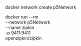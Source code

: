 
docker network create p5Network

docker run --rm \
    --network p5Network \
    --name zipkin \
    -p 9411:9411 \
    openzipkin/zipkin




